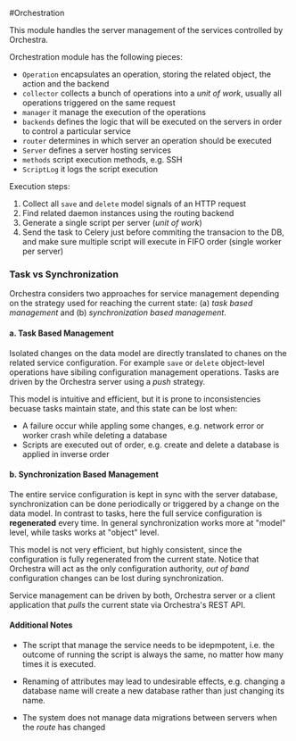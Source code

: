 #Orchestration


This module handles the server management of the services controlled by Orchestra.

Orchestration module has the following pieces:

* `Operation` encapsulates an operation, storing the related object, the action and the backend
* `collector` collects a bunch of operations into a _unit of work_, usually all operations triggered on the same request
* `manager` it manage the execution of the operations
* `backends` defines the logic that will be executed on the servers in order to control a particular service
* `router` determines in which server an operation should be executed
* `Server` defines a server hosting services
* `methods` script execution methods, e.g. SSH
* `ScriptLog` it logs the script execution

Execution steps:

1. Collect all `save` and `delete` model signals of an HTTP request
2. Find related daemon instances using the routing backend
3. Generate a single script per server (_unit of work_)
4. Send the task to Celery just before commiting the transacion to the DB, and make sure multiple script will execute in FIFO order (single worker per server)


### Task vs Synchronization
Orchestra considers two approaches for service management depending on the strategy used for reaching the current state: (a) _task based management_ and (b) _synchronization based management_.


#### a. Task Based Management
Isolated changes on the data model are directly translated to chanes on the related service configuration. For example `save` or `delete` object-level operations have sibiling configuration management operations. Tasks are driven by the Orchestra server using a _push_ strategy.

This model is intuitive and efficient, but it is prone to inconsistencies becuase tasks maintain state, and this state can be lost when:
- A failure occur while appling some changes, e.g. network error or worker crash while deleting a database
- Scripts are executed out of order, e.g. create and delete a database is applied in inverse order


#### b. Synchronization Based Management
The entire service configuration is kept in sync with the server database, synchronization can be done periodically or triggered by a change on the data model. In contrast to tasks, here the full service configuration is **regenerated** every time. In general synchronization works more at "model" level, while tasks works at "object" level.

This model is not very efficient, but highly consistent, since the configuration is fully regenerated from the current state. Notice that Orchestra will act as the only configuration authority, _out of band_ configuration changes can be lost during synchronization.

Service management can be driven by both, Orchestra server or a client application that _pulls_ the current state via Orchestra's REST API.


#### Additional Notes
* The script that manage the service needs to be idepmpotent, i.e. the outcome of running the script is always the same, no matter how many times it is executed.

* Renaming of attributes may lead to undesirable effects, e.g. changing a database name will create a new database rather than just changing its name.

* The system does not manage data migrations between servers when the _route_ has changed
